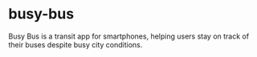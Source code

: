 # busy-bus
Busy Bus is a transit app for smartphones, helping users stay on track of their buses despite busy city conditions.
